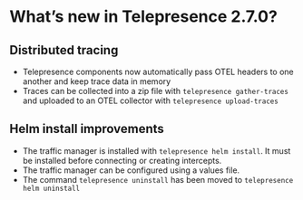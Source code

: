 # What’s new in Telepresence 2.7.0?

## Distributed tracing
- Telepresence components now automatically pass OTEL headers to one another and keep trace data in memory
- Traces can be collected into a zip file with `telepresence gather-traces` and uploaded to an OTEL collector with `telepresence upload-traces`

## Helm install improvements
- The traffic manager is installed with `telepresence helm install`. It must be installed before connecting or creating intercepts.
- The traffic manager can be configured using a values file.
- The command `telepresence uninstall` has been moved to `telepresence helm uninstall`
